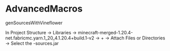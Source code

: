 # AdvancedMacros

genSourcesWithVineflower

In Project Structure -> Libraries -> minecraft-merged-1.20.4-net.fabricmc.yarn.1_20_4.1.20.4+build.1-v2 -> + -> Attach Files or Directories -> Select the -sources.jar
